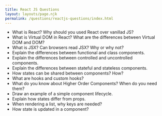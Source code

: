 ```yaml
---
title: React JS Questions
layout: layouts/page.njk
permalink: /questions/reactjs-questions/index.html
---
```


* What is React? Why should you used React over vanillad JS?
* What is Virtual DOM in React? What are the differences between Virtual DOM and DOM?
* What is JSX? Can browsers read JSX? Why or why not?
* Explain the differences between functional and class components.
* Explain the differences between controlled and uncontrolled components.
* Explain the differences between stateful and stateless components.
* How states can be shared between components? How?
* What are hooks and custom hooks? 
* What do you know about Higher Order Components? When do you need them?
* Draw an example of a simple component lifecycle.
* Explain how states differ from props.
* When rendering a list, why keys are needed?
* How state is updated in a component?